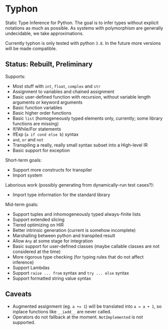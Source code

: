 # Typhon
Static Type Inference for Python.
The goal is to infer types without explicit notations as much as possible.
As systems with polymorphism are generally undecidable, we take approximations.

Currently typhon is only tested with python `3.8`.
In the future more versions will be made compatible.

## Status: Rebuilt, Preliminary
Supports:
- Most stuff with `int`, `float`, `complex` and `str`
- Assignment to variables and chained assignment
- Basic user-defined function with recursion, without variable length arguments or keyword arguments
- Basic function variables
- Basic higher order functions
- Basic `list` (homogeneously typed elements only, currently; some library functions are missing)
- If/While/For statements
- IfExp (`a if cond else b`) syntax
- `and`, `or` and `not`
- Transpiling a really, really small syntax subset into a High-level IR
- Basic support for exception

Short-term goals:
- Support more constructs for transpiler
- Import system

Laborious work (possibly generating from dynamically-run test cases?):
- Import type information for the standard library

Mid-term goals:
- Support tuples and inhomogeneously typed always-finite lists
- Support extended slicing
- Tiered optimizing on HIR
- Better intrinsic generation (current is somehow incomplete)
- Marshalling between python and transpiled result
- Allow `Any` at some stage for integration
- Basic support for user-defined classes (maybe callable classes are not considered at the time)
- More rigorous type checking (for typing rules that do not affect inference)
- Support Lambdas
- Support `raise ... from` syntax and `try ... else` syntax
- Support formatted string value syntax

## Caveats
- Augmented assignment (eg. `a += 1`) will be translated into `a = a + 1`, so inplace functions like `__iadd__` are never called.
- Operators do not fallback at the moment. `NotImplemented` is not supported.
